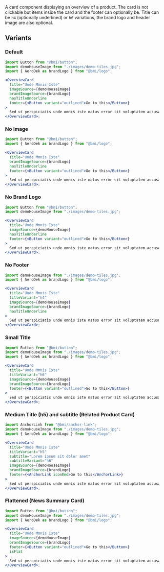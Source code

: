 A card component displaying an overview of a product. The card is not clickable but items inside the card and the footer can optionally be. Title can be `h4` (optionally underlined) or `h6` variations, the brand logo and header image are also optional.

## Variants

### Default

```jsx
import Button from "@bmi/button";
import demoHouseImage from "./images/demo-tiles.jpg";
import { AeroDek as brandLogo } from "@bmi/logo";

<OverviewCard
  title="Unde Mmnis Iste"
  imageSource={demoHouseImage}
  brandImageSource={brandLogo}
  hasTitleUnderline
  footer={<Button variant="outlined">Go to this</Button>}
>
  Sed ut perspiciatis unde omnis iste natus error sit voluptatem accusantium.
</OverviewCard>;
```

### No Image

```jsx
import Button from "@bmi/button";
import { AeroDek as brandLogo } from "@bmi/logo";

<OverviewCard
  title="Unde Mmnis Iste"
  brandImageSource={brandLogo}
  hasTitleUnderline
  footer={<Button variant="outlined">Go to this</Button>}
>
  Sed ut perspiciatis unde omnis iste natus error sit voluptatem accusantium.
</OverviewCard>;
```

### No Brand Logo

```jsx
import Button from "@bmi/button";
import demoHouseImage from "./images/demo-tiles.jpg";

<OverviewCard
  title="Unde Mmnis Iste"
  imageSource={demoHouseImage}
  hasTitleUnderline
  footer={<Button variant="outlined">Go to this</Button>}
>
  Sed ut perspiciatis unde omnis iste natus error sit voluptatem accusantium.
</OverviewCard>;
```

### No Footer

```jsx
import demoHouseImage from "./images/demo-tiles.jpg";
import { AeroDek as brandLogo } from "@bmi/logo";

<OverviewCard
  title="Unde Mmnis Iste"
  titleVariant="h4"
  imageSource={demoHouseImage}
  brandImageSource={brandLogo}
  hasTitleUnderline
>
  Sed ut perspiciatis unde omnis iste natus error sit voluptatem accusantium.
</OverviewCard>;
```

### Small Title

```jsx
import Button from "@bmi/button";
import demoHouseImage from "./images/demo-tiles.jpg";
import { AeroDek as brandLogo } from "@bmi/logo";

<OverviewCard
  title="Unde Mmnis Iste"
  titleVariant="h6"
  imageSource={demoHouseImage}
  brandImageSource={brandLogo}
  footer={<Button variant="outlined">Go to this</Button>}
>
  Sed ut perspiciatis unde omnis iste natus error sit voluptatem accusantium.
</OverviewCard>;
```

### Medium Title (h5) and subtitle (Related Product Card)

```jsx
import AnchorLink from "@bmi/anchor-link";
import demoHouseImage from "./images/demo-tiles.jpg";
import { AeroDek as brandLogo } from "@bmi/logo";

<OverviewCard
  title="Unde Mmnis Iste"
  titleVariant="h5"
  subtitle="Lorem ipsum sit dolor amet"
  subtitleVariant="h6"
  imageSource={demoHouseImage}
  brandImageSource={brandLogo}
  footer={<AnchorLink iconEnd>Go to this</AnchorLink>}
>
  Sed ut perspiciatis unde omnis iste natus error sit voluptatem accusantium.
</OverviewCard>;
```

### Flattened (News Summary Card)

```jsx
import Button from "@bmi/button";
import demoHouseImage from "./images/demo-tiles.jpg";
import { AeroDek as brandLogo } from "@bmi/logo";

<OverviewCard
  title="Unde Mmnis Iste"
  imageSource={demoHouseImage}
  brandImageSource={brandLogo}
  footer={<Button variant="outlined">Go to this</Button>}
  isFlat
>
  Sed ut perspiciatis unde omnis iste natus error sit voluptatem accusantium.
</OverviewCard>;
```
